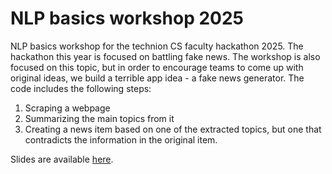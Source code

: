 # NLP basics workshop 2025
NLP basics workshop for the technion CS faculty hackathon 2025.
The hackathon this year is focused on battling fake news. The workshop is also focused on this topic, but in order to encourage teams to come up with original ideas, we build a terrible app idea - a fake news generator.
The code includes the following steps:
1. Scraping a webpage
2. Summarizing the main topics from it
3. Creating a news item based on one of the extracted topics, but one that contradicts the information in the original item.

Slides are available [here](https://docs.google.com/presentation/d/1pC4K9_zZGH7iatb_d3PFoyhTNI8wykE8GxU6AJWEEc8/edit?usp=sharing).

